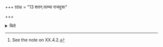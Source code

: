 +++
title = "13 शतन् तल्प्या राजपुत्राः"

+++

<details><summary>थिते</summary>

13. One hundred princes who deserve marriage, who are armoured and whose charioteers are armoured, one hundred Ugras[^1] who are not kings, who are armoured and whose charioteers are armoured; one hundred Vaiśyas having chariots which can go without roads and one hundred Śūdras who are guarded— 

[^1]: See the note on XX.4.2. 
</details>
